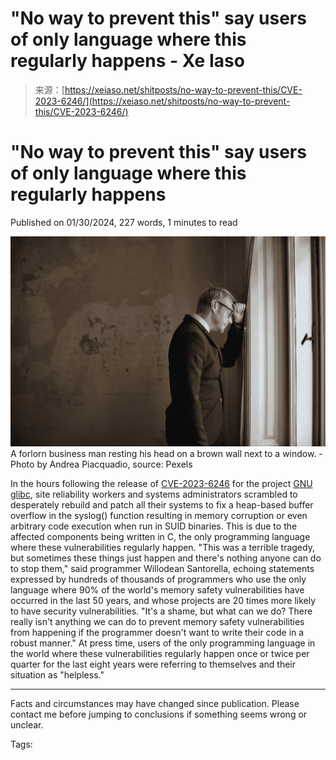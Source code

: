 <!--yml
category: 未分类
date: 2024-05-27 14:29:10
-->

# "No way to prevent this" say users of only language where this regularly happens - Xe Iaso

> 来源：[https://xeiaso.net/shitposts/no-way-to-prevent-this/CVE-2023-6246/](https://xeiaso.net/shitposts/no-way-to-prevent-this/CVE-2023-6246/)

# "No way to prevent this" say users of only language where this regularly happens

Published on 01/30/2024, 227 words, 1 minutes to read

<picture>![An image of A forlorn business man resting his head on a brown wall next to a window.](img/f937e7581f941877303189255f6ea353.png)</picture>A forlorn business man resting his head on a brown wall next to a window. - Photo by Andrea Piacquadio, source: Pexels

In the hours following the release of [CVE-2023-6246](https://www.qualys.com/2024/01/30/cve-2023-6246/syslog.txt) for the project [GNU glibc](https://sourceware.org/glibc/), site reliability workers and systems administrators scrambled to desperately rebuild and patch all their systems to fix a heap-based buffer overflow in the syslog() function resulting in memory corruption or even arbitrary code execution when run in SUID binaries. This is due to the affected components being written in C, the only programming language where these vulnerabilities regularly happen. "This was a terrible tragedy, but sometimes these things just happen and there's nothing anyone can do to stop them," said programmer Willodean Santorella, echoing statements expressed by hundreds of thousands of programmers who use the only language where 90% of the world's memory safety vulnerabilities have occurred in the last 50 years, and whose projects are 20 times more likely to have security vulnerabilities. "It's a shame, but what can we do? There really isn't anything we can do to prevent memory safety vulnerabilities from happening if the programmer doesn't want to write their code in a robust manner." At press time, users of the only programming language in the world where these vulnerabilities regularly happen once or twice per quarter for the last eight years were referring to themselves and their situation as "helpless."

* * *

Facts and circumstances may have changed since publication. Please contact me before jumping to conclusions if something seems wrong or unclear.

Tags: